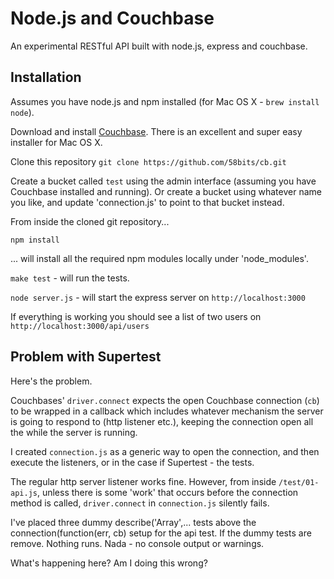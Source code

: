 Node.js and Couchbase
====================

An experimental RESTful API built with node.js, express and couchbase.

Installation
------------

Assumes you have node.js and npm installed (for Mac OS X - `brew install node`).

Download and install [Couchbase](http://www.couchbase.com/download). There is an excellent and super easy installer for Mac OS X. 

Clone this repository `git clone https://github.com/58bits/cb.git`

Create a bucket called `test` using the admin interface (assuming you have Couchbase installed and running). Or create a bucket using whatever name you like, and update 'connection.js' to point to that bucket instead.

From inside the cloned git repository...

`npm install`

... will install all the required npm modules locally under 'node_modules'.

`make test` - will run the tests.

`node server.js` - will start the express server on `http://localhost:3000`

If everything is working you should see a list of two users on `http://localhost:3000/api/users`


Problem with Supertest
----------------------

Here's the problem.

Couchbases' `driver.connect` expects the open Couchbase connection (`cb`) to be wrapped in a callback which includes whatever mechanism the server is going to respond to (http listener etc.), keeping the connection open all the while the server is running. 

I created `connection.js` as a generic way to open the connection, and then execute the listeners, or in the case if Supertest - the tests.

The regular http server listener works fine. However, from inside `/test/01-api.js`, unless there is some 'work' that occurs before the connection method is called, `driver.connect` in `connection.js` silently fails.

I've placed three dummy describe('Array',... tests above the connection(function(err, cb) setup for the api test. If the dummy tests are remove. Nothing runs. Nada - no console output or warnings.

What's happening here? Am I doing this wrong? 


